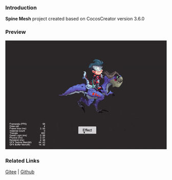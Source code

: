 ### Introduction

**Spine Mesh** project created based on CocosCreator version 3.6.0

### Preview
![image](../../../gif/202203/2022030223.gif)

### Related Links
[Gitee](https://gitee.com/mirrors_cocos-creator/test-cases-3d/tree/v3.0/assets/cases/spine) | [Github](https://github.com/cocos-creator/test-cases-3d/tree/v3.0/assets/cases/spine)